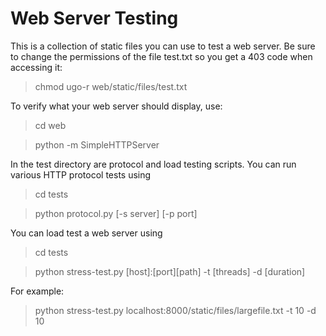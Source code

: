 # Web Server Testing

This is a collection of static files you can use to test a web
server. Be sure to change the permissions of the file test.txt so you
get a 403 code when accessing it:

> chmod ugo-r web/static/files/test.txt

To verify what your web server should display, use:

> cd web

> python -m SimpleHTTPServer

In the test directory are protocol and load testing scripts. You can
run various HTTP protocol tests using

> cd tests

> python protocol.py [-s server] [-p port]

You can load test a web server using

> cd tests

> python stress-test.py [host]:[port][path] -t [threads] -d [duration]

For example:

> python stress-test.py localhost:8000/static/files/largefile.txt -t 10 -d 10

